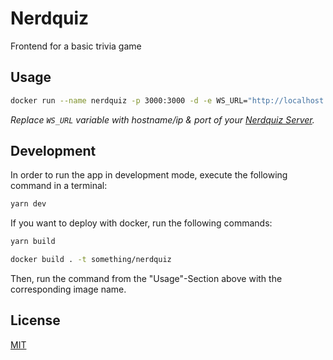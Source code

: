 # Nerdquiz

Frontend for a basic trivia game

## Usage

```bash
docker run --name nerdquiz -p 3000:3000 -d -e WS_URL="http://localhost:3001" cube135/nerdquiz
```

*Replace `WS_URL` variable with hostname/ip & port of your [Nerdquiz Server](https://hub.docker.com/r/cube135/nerdquiz-server).*


## Development

In order to run the app in development mode, execute the following command in a terminal:

```bash
yarn dev
```

If you want to deploy with docker, run the following commands:

```bash
yarn build

docker build . -t something/nerdquiz
```

Then, run the command from the "Usage"-Section above with the corresponding image name.

## License
[MIT](https://choosealicense.com/licenses/mit/)